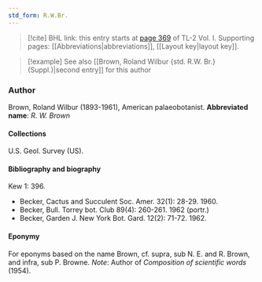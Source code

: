 ```yaml
---
std_form: R.W.Br.
---
```


> [!cite] BHL link: this entry starts at [page 369](https://www.biodiversitylibrary.org/page/33120500) of TL-2 Vol. I.
> Supporting pages: [[Abbreviations|abbreviations]], [[Layout key|layout key]].

> [!example] See also [[Brown, Roland Wilbur {std. R.W. Br.} (Suppl.)|second entry]] for this author

### Author

Brown, Roland Wilbur (1893-1961), American palaeobotanist. 
**Abbreviated name**: *R. W. Brown*

#### Collections

U.S. Geol. Survey (US).

#### Bibliography and biography

Kew 1: 396.
- Becker, Cactus and Succulent Soc. Amer. 32(1): 28-29. 1960.
- Becker, Bull. Torrey bot. Club 89(4): 260-261. 1962 (portr.)
- Becker, Garden J. New York Bot. Gard. 12(2): 71-72. 1962.

#### Eponymy

For eponyms based on the name Brown, cf. supra, sub N. E. and R. Brown, and infra, sub P. Browne.
*Note*: Author of *Composition of scientific words* (1954).

